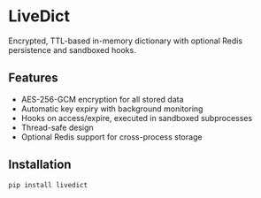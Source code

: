 # LiveDict

Encrypted, TTL-based in-memory dictionary with optional Redis persistence and sandboxed hooks.

## Features

- AES-256-GCM encryption for all stored data
- Automatic key expiry with background monitoring
- Hooks on access/expire, executed in sandboxed subprocesses
- Thread-safe design
- Optional Redis support for cross-process storage

## Installation

```bash
pip install livedict
